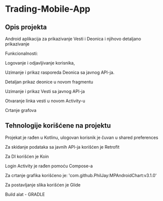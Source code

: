 # Trading-Mobile-App

<h2>Opis projekta</h2>

Android aplikacija za prikazivanje Vesti i Deonica i njihovo detaljano prikazivanje 

Funkcionalnosti: 

Logovanje i odjavljivanje korisnika,

Uzimanje i prikaz rasporeda Deonica sa javnog API-ja.

Detaljan prikaz deonice u novom fragmentu

Uzimanje i prikaz Vesti sa javnog API-ja

Otvaranje linka vesti u novom Activity-u

Crtanje grafova

<h2>Tehnologije korišćene na projektu</h2>

Projekat je rađen u Kotlinu, ulogovan korisnik je čuvan u shared preferences

Za skidanje podataka sa javnih API-ja korišćen je Retrofit

Za DI korišćen je Koin

Login Activity je rađen pomoću Compose-a

Za crtanje grafika korišćeno je: 'com.github.PhilJay:MPAndroidChart:v3.1.0'

Za postavljanje slika korišćen je Glide

Build alat - GRADLE
